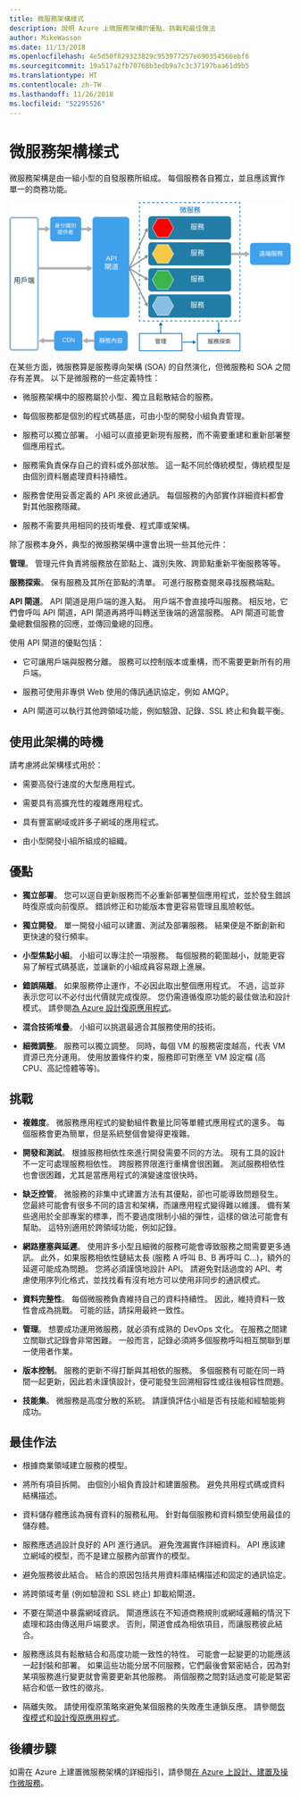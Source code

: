 ```yaml
---
title: 微服務架構樣式
description: 說明 Azure 上微服務架構的優點、挑戰和最佳做法
author: MikeWasson
ms.date: 11/13/2018
ms.openlocfilehash: 4e5d50f829323829c953977257e690354566ebf6
ms.sourcegitcommit: 19a517a2fb70768b3edb9a7c3c37197baa61d9b5
ms.translationtype: HT
ms.contentlocale: zh-TW
ms.lasthandoff: 11/26/2018
ms.locfileid: "52295526"
---
```

# <a name="microservices-architecture-style"></a>微服務架構樣式

微服務架構是由一組小型的自發服務所組成。 每個服務各自獨立，並且應該實作單一的商務功能。 

![](./images/microservices-logical.svg)
 
在某些方面，微服務算是服務導向架構 (SOA) 的自然演化，但微服務和 SOA 之間存有差異。 以下是微服務的一些定義特性：

- 微服務架構中的服務屬於小型、獨立且鬆散結合的服務。

- 每個服務都是個別的程式碼基底，可由小型的開發小組負責管理。

- 服務可以獨立部署。 小組可以直接更新現有服務，而不需要重建和重新部署整個應用程式。

- 服務需負責保存自己的資料或外部狀態。 這一點不同於傳統模型，傳統模型是由個別資料層處理資料持續性。

- 服務會使用妥善定義的 API 來彼此通訊。 每個服務的內部實作詳細資料都會對其他服務隱藏。

- 服務不需要共用相同的技術堆疊、程式庫或架構。

除了服務本身外，典型的微服務架構中還會出現一些其他元件：

**管理**。 管理元件負責將服務放在節點上、識別失敗、跨節點重新平衡服務等等。  

**服務探索**。  保有服務及其所在節點的清單。 可進行服務查閱來尋找服務端點。 

**API 閘道**。 API 閘道是用戶端的進入點。 用戶端不會直接呼叫服務。 相反地，它們會呼叫 API 閘道，API 閘道再將呼叫轉送至後端的適當服務。 API 閘道可能會彙總數個服務的回應，並傳回彙總的回應。 

使用 API 閘道的優點包括：

- 它可讓用戶端與服務分離。 服務可以控制版本或重構，而不需要更新所有的用戶端。

-  服務可使用非專供 Web 使用的傳訊通訊協定，例如 AMQP。

- API 閘道可以執行其他跨領域功能，例如驗證、記錄、SSL 終止和負載平衡。

## <a name="when-to-use-this-architecture"></a>使用此架構的時機

請考慮將此架構樣式用於：

- 需要高發行速度的大型應用程式。

- 需要具有高擴充性的複雜應用程式。

- 具有豐富網域或許多子網域的應用程式。

- 由小型開發小組所組成的組織。


## <a name="benefits"></a>優點 

- **獨立部署**。 您可以逕自更新服務而不必重新部署整個應用程式，並於發生錯誤時復原或向前復原。 錯誤修正和功能版本會更容易管理且風險較低。

- **獨立開發**。 單一開發小組可以建置、測試及部署服務。 結果便是不斷創新和更快速的發行頻率。 

- **小型焦點小組**。 小組可以專注於一項服務。 每個服務的範圍越小，就能更容易了解程式碼基底，並讓新的小組成員容易跟上進展。

- **錯誤隔離**。 如果服務停止運作，不必因此取出整個應用程式。 不過，這並非表示您可以不必付出代價就完成復原。 您仍需遵循復原功能的最佳做法和設計模式。 請參閱[為 Azure 設計復原應用程式][resiliency-overview]。

- **混合技術堆疊**。 小組可以挑選最適合其服務使用的技術。 

- **細微調整**。 服務可以獨立調整。 同時，每個 VM 的服務密度越高，代表 VM 資源已充分運用。 使用放置條件約束，服務即可對應至 VM 設定檔 (高 CPU、高記憶體等等)。

## <a name="challenges"></a>挑戰

- **複雜度**。 微服務應用程式的變動組件數量比同等單體式應用程式的還多。 每個服務會更為簡單，但是系統整個會變得更複雜。

- **開發和測試**。 根據服務相依性來進行開發需要不同的方法。 現有工具的設計不一定可處理服務相依性。 跨服務界限進行重構會很困難。 測試服務相依性也會很困難，尤其是當應用程式的演變速度很快時。

- **缺乏控管**。 微服務的非集中式建置方法有其優點，卻也可能導致問題發生。 您最終可能會有很多不同的語言和架構，而讓應用程式變得難以維護。 備有某些適用於全部專案的標準，而不要過度限制小組的彈性，這樣的做法可能會有幫助。 這特別適用於跨領域功能，例如記錄。

- **網路壅塞與延遲**。 使用許多小型且細微的服務可能會導致服務之間需要更多通訊。 此外，如果服務相依性鏈結太長 (服務 A 呼叫 B、B 再呼叫 C...)，額外的延遲可能成為問題。 您將必須謹慎地設計 API。 請避免對話過度的 API、考慮使用序列化格式，並找找看有沒有地方可以使用非同步的通訊模式。

- **資料完整性**。 每個微服務負責維持自己的資料持續性。 因此，維持資料一致性會成為挑戰。 可能的話，請採用最終一致性。

- **管理**。 想要成功運用微服務，就必須有成熟的 DevOps 文化。 在服務之間建立關聯式記錄會非常困難。 一般而言，記錄必須將多個服務呼叫相互關聯到單一使用者作業。

- **版本控制**。 服務的更新不得打斷與其相依的服務。 多個服務有可能在同一時間一起更新，因此若未謹慎設計，便可能發生回溯相容性或往後相容性問題。

- **技能集**。 微服務是高度分散的系統。 請謹慎評估小組是否有技能和經驗能夠成功。

## <a name="best-practices"></a>最佳作法

- 根據商業領域建立服務的模型。 

- 將所有項目拆開。 由個別小組負責設計和建置服務。 避免共用程式碼或資料結構描述。 

- 資料儲存體應該為擁有資料的服務私用。 針對每個服務和資料類型使用最佳的儲存體。 

- 服務應透過設計良好的 API 進行通訊。 避免洩漏實作詳細資料。 API 應該建立網域的模型，而不是建立服務內部實作的模型。

- 避免服務彼此結合。 結合的原因包括共用資料庫結構描述和固定的通訊協定。

- 將跨領域考量 (例如驗證和 SSL 終止) 卸載給閘道。

- 不要在閘道中暴露網域資訊。 閘道應該在不知道商務規則或網域邏輯的情況下處理和路由傳送用戶端要求。 否則，閘道會成為相依項目，而讓服務彼此結合。

- 服務應該具有鬆散結合和高度功能一致性的特性。 可能會一起變更的功能應該一起封裝和部署。 如果這些功能分居不同服務，它們最後會緊密結合，因為對某項服務進行變更就會需要更新其他服務。 兩個服務之間對話過度可能是緊密結合和低一致性的徵兆。 

- 隔離失敗。 請使用復原策略來避免某個服務的失敗產生連鎖反應。 請參閱[恢復模式][resiliency-patterns]和[設計復原應用程式][resiliency-overview]。

## <a name="next-steps"></a>後續步驟

如需在 Azure 上建置微服務架構的詳細指引，請參閱[在 Azure 上設計、建置及操作微服務](../../microservices/index.md)。


<!-- links -->

[resiliency-overview]: ../../resiliency/index.md
[resiliency-patterns]: ../../patterns/category/resiliency.md



